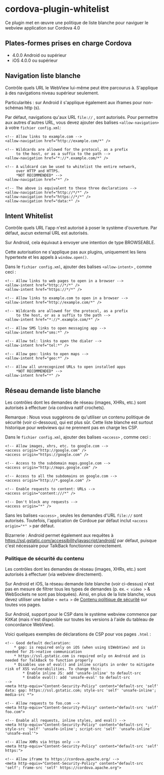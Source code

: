 <!--
# license: Licensed to the Apache Software Foundation (ASF) under one
#         or more contributor license agreements.  See the NOTICE file
#         distributed with this work for additional information
#         regarding copyright ownership.  The ASF licenses this file
#         to you under the Apache License, Version 2.0 (the
#         "License"); you may not use this file except in compliance
#         with the License.  You may obtain a copy of the License at
#
#           http://www.apache.org/licenses/LICENSE-2.0
#
#         Unless required by applicable law or agreed to in writing,
#         software distributed under the License is distributed on an
#         "AS IS" BASIS, WITHOUT WARRANTIES OR CONDITIONS OF ANY
#         KIND, either express or implied.  See the License for the
#         specific language governing permissions and limitations
#         under the License.
-->

# cordova-plugin-whitelist

Ce plugin met en œuvre une politique de liste blanche pour naviguer le webview application sur Cordova 4.0

## Plates-formes prises en charge Cordova

- 4.0.0 Android ou supérieur
- iOS 4.0.0 ou supérieur

## Navigation liste blanche

Contrôle quels URL le WebView lui-même peut être parcourus à. S'applique à des navigations niveau supérieur seulement.

Particularités : sur Android il s'applique également aux iframes pour non-schémas http (s).

Par défaut, navigations qu'aux URL `file://` , sont autorisés. Pour permettre aux autres d'autres URL, vous devez ajouter des balises `<allow-navigation>` à votre `fichier config.xml`:

    <!-- Allow links to example.com -->
    <allow-navigation href="http://example.com/*" />

    <!-- Wildcards are allowed for the protocol, as a prefix
         to the host, or as a suffix to the path -->
    <allow-navigation href="*://*.example.com/*" />

    <!-- A wildcard can be used to whitelist the entire network,
         over HTTP and HTTPS.
         *NOT RECOMMENDED* -->
    <allow-navigation href="*" />

    <!-- The above is equivalent to these three declarations -->
    <allow-navigation href="http://*/*" />
    <allow-navigation href="https://*/*" />
    <allow-navigation href="data:*" />

## Intent Whitelist

Contrôle quels URL l'app n'est autorisé à poser le système d'ouverture. Par défaut, aucun external URL est autorisés.

Sur Android, cela équivaut à envoyer une intention de type BROWSEABLE.

Cette autorisation ne s'applique pas aux plugins, uniquement les liens hypertexte et les appels à `window.open()`.

Dans le `fichier config.xml`, ajouter des balises `<allow-intent>` , comme ceci :

    <!-- Allow links to web pages to open in a browser -->
    <allow-intent href="http://*/*" />
    <allow-intent href="https://*/*" />

    <!-- Allow links to example.com to open in a browser -->
    <allow-intent href="http://example.com/*" />

    <!-- Wildcards are allowed for the protocol, as a prefix
         to the host, or as a suffix to the path -->
    <allow-intent href="*://*.example.com/*" />

    <!-- Allow SMS links to open messaging app -->
    <allow-intent href="sms:*" />

    <!-- Allow tel: links to open the dialer -->
    <allow-intent href="tel:*" />

    <!-- Allow geo: links to open maps -->
    <allow-intent href="geo:*" />

    <!-- Allow all unrecognized URLs to open installed apps
         *NOT RECOMMENDED* -->
    <allow-intent href="*" />

## Réseau demande liste blanche

Les contrôles dont les demandes de réseau (images, XHRs, etc.) sont autorisés à effectuer (via cordova natif crochets).

Remarque : Nous vous suggérons de qu'utiliser un contenu politique de sécurité (voir ci-dessous), qui est plus sûr. Cette liste blanche est surtout historique pour webviews qui ne prennent pas en charge les CSP.

Dans le `fichier config.xml`, ajouter des balises `<access>` , comme ceci :

    <!-- Allow images, xhrs, etc. to google.com -->
    <access origin="http://google.com" />
    <access origin="https://google.com" />

    <!-- Access to the subdomain maps.google.com -->
    <access origin="http://maps.google.com" />

    <!-- Access to all the subdomains on google.com -->
    <access origin="http://*.google.com" />

    <!-- Enable requests to content: URLs -->
    <access origin="content:///*" />

    <!-- Don't block any requests -->
    <access origin="*" />

Sans les balises `<access>` , seules les demandes d'URL `file://` sont autorisés. Toutefois, l'application de Cordoue par défaut inclut `<access origin="*" >` par défaut.

Bizarrerie : Android permet également aux requêtes à https://ssl.gstatic.com/accessibility/javascript/android/ par défaut, puisque c'est nécessaire pour TalkBack fonctionner correctement.

### Politique de sécurité du contenu

Les contrôles dont les demandes de réseau (images, XHRs, etc.) sont autorisés à effectuer (via webview directement).

Sur Android et iOS, la réseau demande liste blanche (voir ci-dessus) n'est pas en mesure de filtrer tous les types de demandes (p. ex. `< video >` & WebSockets ne sont pas bloquées). Ainsi, en plus de la liste blanche, vous devez utiliser une balise `< meta >` de [Contenu politique de sécurité](http://content-security-policy.com/) sur toutes vos pages.

Sur Android, support pour le CSP dans le système webview commence par KitKat (mais n'est disponible sur toutes les versions à l'aide du tableau de concordance WebView).

Voici quelques exemples de déclarations de CSP pour vos pages `.html` :

    <!-- Good default declaration:
        * gap: is required only on iOS (when using UIWebView) and is needed for JS->native communication
        * https://ssl.gstatic.com is required only on Android and is needed for TalkBack to function properly
        * Disables use of eval() and inline scripts in order to mitigate risk of XSS vulnerabilities. To change this:
            * Enable inline JS: add 'unsafe-inline' to default-src
            * Enable eval(): add 'unsafe-eval' to default-src
    -->
    <meta http-equiv="Content-Security-Policy" content="default-src 'self' data: gap: https://ssl.gstatic.com; style-src 'self' 'unsafe-inline'; media-src *">

    <!-- Allow requests to foo.com -->
    <meta http-equiv="Content-Security-Policy" content="default-src 'self' foo.com">

    <!-- Enable all requests, inline styles, and eval() -->
    <meta http-equiv="Content-Security-Policy" content="default-src *; style-src 'self' 'unsafe-inline'; script-src 'self' 'unsafe-inline' 'unsafe-eval'">

    <!-- Allow XHRs via https only -->
    <meta http-equiv="Content-Security-Policy" content="default-src 'self' https:">

    <!-- Allow iframe to https://cordova.apache.org/ -->
    <meta http-equiv="Content-Security-Policy" content="default-src 'self'; frame-src 'self' https://cordova.apache.org">

